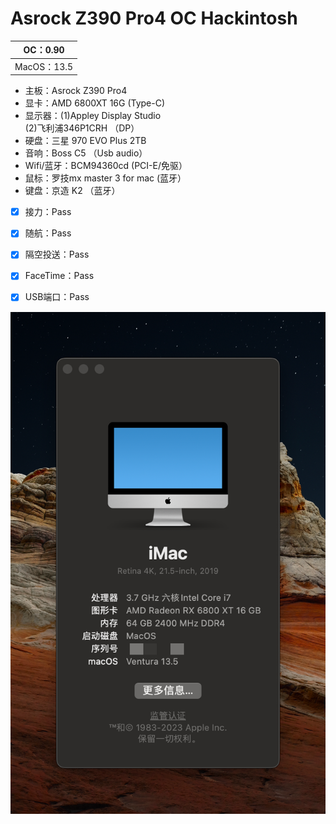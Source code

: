 # Asrock Z390 Pro4 OC Hackintosh 
| OC：0.90      |
|---------------| 
| MacOS：13.5   |




+ 主板：Asrock Z390 Pro4 
+ 显卡：AMD 6800XT 16G (Type-C) 
+ 显示器：(1)Appley Display Studio  
                    (2)飞利浦346P1CRH （DP）
+ 硬盘：三星 970 EVO Plus 2TB 
+ 音响：Boss C5 （Usb audio） 
+ Wifi/蓝牙：BCM94360cd (PCI-E/免驱） 
+ 鼠标：罗技mx master 3 for mac (蓝牙） 
+ 键盘：京造 K2 （蓝牙） 


 

- [x] 接力：Pass 
- [x] 随航：Pass 
- [x] 隔空投送：Pass 
- [x] FaceTime：Pass 
- [x] USB端口：Pass 

 

![image](PIC/sysinfo.png) 



